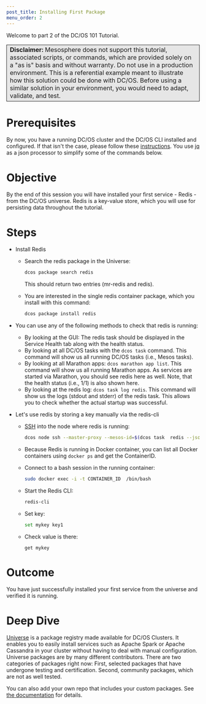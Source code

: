 ```yaml
---
post_title: Installing First Package
menu_order: 2
---
```


Welcome to part 2 of the DC/OS 101 Tutorial.

<table class="table" bgcolor="#E6E6E6"> <tr> <td style="border-left: thin solid; border-top: thin solid; border-bottom: thin solid;border-right: thin solid;"><b>Disclaimer:</b> Mesosphere does not support this tutorial, associated scripts, or commands, which are provided solely on a "as is" basis and without warranty. Do not use in a production environment. This is a referential example meant to illustrate how this solution could be done with DC/OS. Before using a similar solution in your environment, you would need to adapt, validate, and test.</td> </tr> </table>

# Prerequisites
By now, you have a running DC/OS cluster and the DC/OS CLI installed and configured. If that isn't the case, please follow these [instructions](/docs/1.9/tutorials/dcos-101/cli/).
You use [jq](https://stedolan.github.io/jq/) as a json processor to simplify some of the commands below.

# Objective
By the end of this session you will have installed your first service - Redis - from the DC/OS universe. Redis is a key-value store, which you will use for persisting data throughout the tutorial.

# Steps
  * Install Redis
      * Search the redis package in the Universe: 
      
        ```bash
        dcos package search redis
        ```
        
        This should return two entries (mr-redis and redis).
        
      * You are interested in the single redis container package, which you install with this command:
      
        ```bash
        dcos package install redis
        ```
        
  * You can use any of the following methods to check that redis is running:
      * By looking at the GUI: The redis task should be displayed in the Service Health tab along with the health status.
      * By looking at all DC/OS tasks with the `dcos task` command. This command will show us all running DC/OS tasks (i.e., Mesos tasks).
      * By looking at all Marathon apps: `dcos marathon app list`. This command will show us all running Marathon apps. As services are started via Marathon, you should see redis here as well. Note, that the health status (i.e., 1/1) is also shown here.
      * By looking at the redis log: `dcos task log redis`. This command will show us the logs (stdout and stderr) of the redis task. This allows you to check whether the actual startup was successful.
  * Let's use redis by storing a key manually via the redis-cli
      * [SSH](/docs/1.9/administering-clusters/sshcluster/) into the node where redis is running: 
      
        ```bash
        dcos node ssh --master-proxy --mesos-id=$(dcos task  redis --json |  jq -r '.[] | .slave_id')
        ```
    
      * Because Redis is running in Docker container, you can list all Docker containers using `docker ps` and get the ContainerID.
      * Connect to a bash session in the running container: 
      
        ```bash
        sudo docker exec -i -t CONTAINER_ID  /bin/bash
        ```
        
      * Start the Redis CLI: 
      
        ```bash
        redis-cli
        ```
        
      * Set key: 
      
        ```bash
        set mykey key1
        ```
        
      * Check value is there:
      
        ```bash
        get mykey
        ```

# Outcome
  You have just successfully installed your first service from the universe and verified it is running.

# Deep Dive
  [Universe](https://github.com/mesosphere/universe) is a package registry made available for DC/OS Clusters.
  It enables you to easily install services such as Apache Spark or Apache Cassandra in your cluster without having to deal with manual configuration. Universe packages are by many different contributors. There are two categories of packages right now:
  First, selected packages that have undergone testing and certification. Second, community packages, which are not as well tested.

  You can also add your own repo that includes your custom packages. See [the documentation](https://docs.mesosphere.com/1.9/administering-clusters/repo/) for details.
